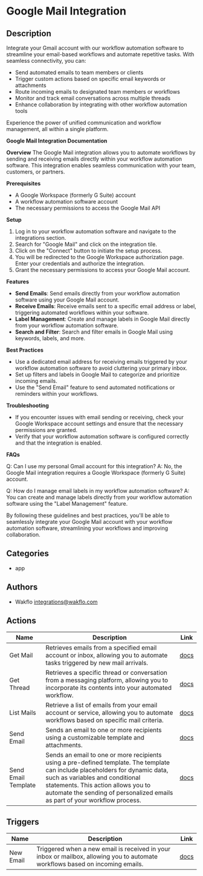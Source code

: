 # Google Mail Integration

## Description

Integrate your Gmail account with our workflow automation software to streamline your email-based workflows and automate repetitive tasks. With seamless connectivity, you can:

* Send automated emails to team members or clients
* Trigger custom actions based on specific email keywords or attachments
* Route incoming emails to designated team members or workflows
* Monitor and track email conversations across multiple threads
* Enhance collaboration by integrating with other workflow automation tools

Experience the power of unified communication and workflow management, all within a single platform.

**Google Mail Integration Documentation**

**Overview**
The Google Mail integration allows you to automate workflows by sending and receiving emails directly within your workflow automation software. This integration enables seamless communication with your team, customers, or partners.

**Prerequisites**

* A Google Workspace (formerly G Suite) account
* A workflow automation software account
* The necessary permissions to access the Google Mail API

**Setup**

1. Log in to your workflow automation software and navigate to the integrations section.
2. Search for "Google Mail" and click on the integration tile.
3. Click on the "Connect" button to initiate the setup process.
4. You will be redirected to the Google Workspace authorization page. Enter your credentials and authorize the integration.
5. Grant the necessary permissions to access your Google Mail account.

**Features**

* **Send Emails**: Send emails directly from your workflow automation software using your Google Mail account.
* **Receive Emails**: Receive emails sent to a specific email address or label, triggering automated workflows within your software.
* **Label Management**: Create and manage labels in Google Mail directly from your workflow automation software.
* **Search and Filter**: Search and filter emails in Google Mail using keywords, labels, and more.

**Best Practices**

* Use a dedicated email address for receiving emails triggered by your workflow automation software to avoid cluttering your primary inbox.
* Set up filters and labels in Google Mail to categorize and prioritize incoming emails.
* Use the "Send Email" feature to send automated notifications or reminders within your workflows.

**Troubleshooting**

* If you encounter issues with email sending or receiving, check your Google Workspace account settings and ensure that the necessary permissions are granted.
* Verify that your workflow automation software is configured correctly and that the integration is enabled.

**FAQs**

Q: Can I use my personal Gmail account for this integration?
A: No, the Google Mail integration requires a Google Workspace (formerly G Suite) account.

Q: How do I manage email labels in my workflow automation software?
A: You can create and manage labels directly from your workflow automation software using the "Label Management" feature.

By following these guidelines and best practices, you'll be able to seamlessly integrate your Google Mail account with your workflow automation software, streamlining your workflows and improving collaboration.

## Categories

- app


## Authors

- Wakflo <integrations@wakflo.com>


## Actions

| Name                | Description                                                                                                                                                                                                                                                                          | Link                                   |
|---------------------|--------------------------------------------------------------------------------------------------------------------------------------------------------------------------------------------------------------------------------------------------------------------------------------|----------------------------------------|
| Get Mail            | Retrieves emails from a specified email account or inbox, allowing you to automate tasks triggered by new mail arrivals.                                                                                                                                                             | [docs](actions/get_mail.md)            |## Actions
| Get Thread          | Retrieves a specific thread or conversation from a messaging platform, allowing you to incorporate its contents into your automated workflow.                                                                                                                                        | [docs](actions/get_thread.md)          |
| List Mails          | Retrieve a list of emails from your email account or service, allowing you to automate workflows based on specific mail criteria.                                                                                                                                                    | [docs](actions/list_mails.md)          |
| Send Email          | Sends an email to one or more recipients using a customizable template and attachments.                                                                                                                                                                                              | [docs](actions/send_email.md)          |
| Send Email Template | Sends an email to one or more recipients using a pre-defined template. The template can include placeholders for dynamic data, such as variables and conditional statements. This action allows you to automate the sending of personalized emails as part of your workflow process. | [docs](actions/send_email_template.md) |## Triggers

## Triggers

| Name      | Description                                                                                                                   | Link                          |
|-----------|-------------------------------------------------------------------------------------------------------------------------------|-------------------------------|
| New Email | Triggered when a new email is received in your inbox or mailbox, allowing you to automate workflows based on incoming emails. | [docs](triggers/new_email.md) |